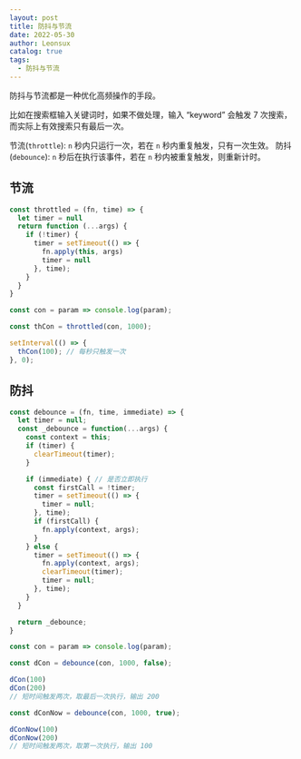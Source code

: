 ```yaml
---
layout: post
title: 防抖与节流
date: 2022-05-30
author: Leonsux
catalog: true
tags: 
  - 防抖与节流
---
```


防抖与节流都是一种优化高频操作的手段。

比如在搜索框输入关键词时，如果不做处理，输入 “keyword” 会触发 7 次搜索，而实际上有效搜索只有最后一次。

节流(`throttle`): `n` 秒内只运行一次，若在 `n` 秒内重复触发，只有一次生效。
防抖(`debounce`): `n` 秒后在执行该事件，若在 `n` 秒内被重复触发，则重新计时。

## 节流

```js
const throttled = (fn, time) => {
  let timer = null
  return function (...args) {
    if (!timer) {
      timer = setTimeout(() => {
        fn.apply(this, args)
        timer = null
      }, time);
    }
  }
}

const con = param => console.log(param);

const thCon = throttled(con, 1000);

setInterval(() => {
  thCon(100); // 每秒只触发一次
}, 0);
```

## 防抖

```js
const debounce = (fn, time, immediate) => {
  let timer = null;
  const _debounce = function(...args) {
    const context = this;
    if (timer) {
      clearTimeout(timer);
    }

    if (immediate) { // 是否立即执行
      const firstCall = !timer;
      timer = setTimeout(() => {
        timer = null;
      }, time);
      if (firstCall) {
        fn.apply(context, args);
      }
    } else {
      timer = setTimeout(() => {
        fn.apply(context, args);
        clearTimeout(timer);
        timer = null;
      }, time);
    }
  }

  return _debounce;
}

const con = param => console.log(param);

const dCon = debounce(con, 1000, false);

dCon(100)
dCon(200)
// 短时间触发两次，取最后一次执行，输出 200

const dConNow = debounce(con, 1000, true);

dConNow(100)
dConNow(200)
// 短时间触发两次，取第一次执行，输出 100
```
